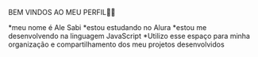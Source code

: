 BEM VINDOS AO MEU PERFIL🥰🥰

*meu nome é Ale Sabi
*estou estudando no Alura
*estou me desenvolvendo na linguagem JavaScript
*Utilizo esse espaço para minha organização e compartilhamento dos meu projetos desenvolvidos



